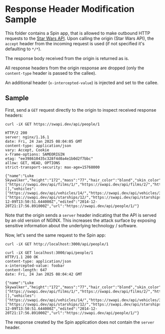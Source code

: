 # Response Header Modification Sample

This folder contains a Spin app, that is allowed to make outbound HTTP requests to the [Star Wars API](https://swapi.dev). Upon calling the origin (Star Wars API), the `accept` header from the incoming request is used (if not specified it's defaulting to `*/*`).

The response body received from the origin is returned as is. 

All response headers from the origin response are dropped (only the `content-type` header is passed to the callee).

An additional header (`x-intercepted-value`) is injected and set to the callee.

## Sample

First, send a `GET` request directly to the origin to inspect received response headers:

```console
curl -iX GET https://swapi.dev/api/people/1

HTTP/2 200
server: nginx/1.16.1
date: Fri, 24 Jan 2025 08:04:05 GMT
content-type: application/json
vary: Accept, Cookie
x-frame-options: SAMEORIGIN
etag: "ee398610435c328f4d0a4e1b0d2f7bbc"
allow: GET, HEAD, OPTIONS
strict-transport-security: max-age=15768000

{"name":"Luke Skywalker","height":"172","mass":"77","hair_color":"blond","skin_color":"fair","eye_color":"blue","birth_year":"19BBY","gender":"male","homeworld":"https://swapi.dev/api/planets/1/","films":["https://swapi.dev/api/films/1/","https://swapi.dev/api/films/2/","https://swapi.dev/api/films/3/","https://swapi.dev/api/films/6/"],"species":[],"vehicles":["https://swapi.dev/api/vehicles/14/","https://swapi.dev/api/vehicles/30/"],"starships":["https://swapi.dev/api/starships/12/","https://swapi.dev/api/starships/22/"],"created":"2014-12-09T13:50:51.644000Z","edited":"2014-12-20T21:17:56.891000Z","url":"https://swapi.dev/api/people/1/"}
```

Note that the origin sends a `server` header indicating that the API is served by an old version of NGINX. This increases the attack surface by exposing sensitive information about the underlying technology / software.

Now, let's send the same request to the Spin app:

```console
curl -iX GET http://localhost:3000/api/people/1

curl -iX GET localhost:3000/api/people/1
HTTP/1.1 200 OK
content-type: application/json
x-intercepted-value: foobar
content-length: 647
date: Fri, 24 Jan 2025 08:04:42 GMT

{"name":"Luke Skywalker","height":"172","mass":"77","hair_color":"blond","skin_color":"fair","eye_color":"blue","birth_year":"19BBY","gender":"male","homeworld":"https://swapi.dev/api/planets/1/","films":["https://swapi.dev/api/films/1/","https://swapi.dev/api/films/2/","https://swapi.dev/api/films/3/","https://swapi.dev/api/films/6/"],"species":[],"vehicles":["https://swapi.dev/api/vehicles/14/","https://swapi.dev/api/vehicles/30/"],"starships":["https://swapi.dev/api/starships/12/","https://swapi.dev/api/starships/22/"],"created":"2014-12-09T13:50:51.644000Z","edited":"2014-12-20T21:17:56.891000Z","url":"https://swapi.dev/api/people/1/"}
```

The response created by the Spin application does not contain the `server` header.
